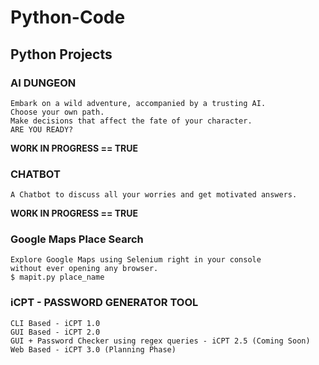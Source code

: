 # Python-Code

## Python Projects 

### AI DUNGEON

    Embark on a wild adventure, accompanied by a trusting AI.
    Choose your own path.
    Make decisions that affect the fate of your character.
    ARE YOU READY?

**WORK IN PROGRESS == TRUE**

### CHATBOT

    A Chatbot to discuss all your worries and get motivated answers.

**WORK IN PROGRESS == TRUE**

### Google Maps Place Search
    Explore Google Maps using Selenium right in your console
    without ever opening any browser.
    $ mapit.py place_name

### iCPT - PASSWORD GENERATOR TOOL

    CLI Based - iCPT 1.0
    GUI Based - iCPT 2.0
    GUI + Password Checker using regex queries - iCPT 2.5 (Coming Soon)
    Web Based - iCPT 3.0 (Planning Phase)
